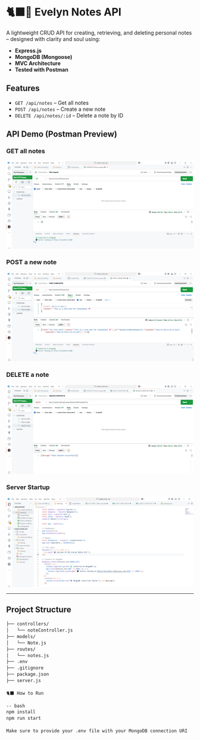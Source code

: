 # 🐈‍⬛🍃 Evelyn Notes API

A lightweight CRUD API for creating, retrieving, and deleting personal notes – designed with clarity and soul using:

- **Express.js**
- **MongoDB (Mongoose)**
- **MVC Architecture**
- **Tested with Postman**

## Features

- `GET /api/notes` – Get all notes
- `POST /api/notes` – Create a new note
- `DELETE /api/notes/:id` – Delete a note by ID

## API Demo (Postman Preview)

### GET all notes
![GET Request](assets/1.PNG)

### POST a new note
![POST Request](assets/2.PNG)

### DELETE a note
![DELETE Request](assets/3.PNG)

### Server Startup
![Server](assets/Server.PNG)

---

## Project Structure

```bash
├── controllers/
│   └── noteController.js
├── models/
│   └── Note.js
├── routes/
│   └── notes.js
├── .env
├── .gitignore
├── package.json
├── server.js

🐈‍⬛ How to Run

-- bash
npm install
npm run start

Make sure to provide your .env file with your MongoDB connection URI

